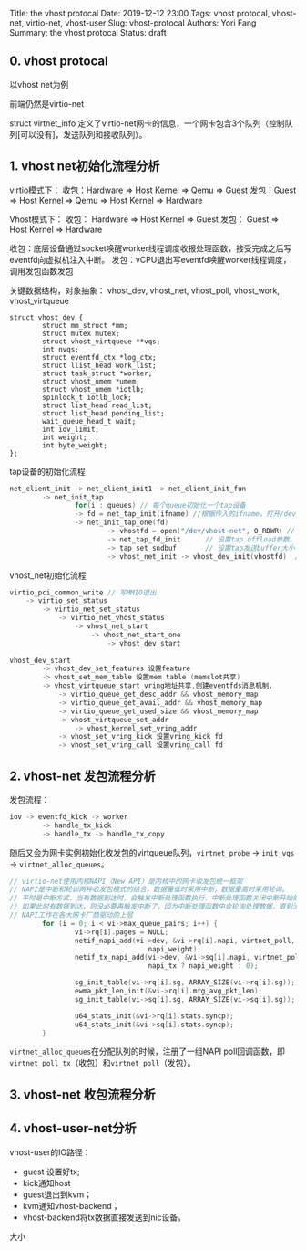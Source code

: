 Title: the vhost protocal
Date: 2019-12-12 23:00
Tags: vhost protocal, vhost-net, virtio-net, vhost-user
Slug: vhost-protocal
Authors: Yori Fang
Summary: the vhost protocal
Status: draft

## 0. vhost protocal

以vhost net为例

前端仍然是virtio-net

struct virtnet_info 定义了virtio-net网卡的信息，一个网卡包含3个队列（控制队列[可以没有]，发送队列和接收队列）。

## 1. vhost net初始化流程分析

virtio模式下：
收包：Hardware => Host Kernel => Qemu => Guest
发包：Guest => Host Kernel => Qemu => Host Kernel => Hardware

Vhost模式下：
收包： Hardware => Host Kernel => Guest
发包： Guest => Host Kernel => Hardware

收包：底层设备通过socket唤醒worker线程调度收报处理函数，接受完成之后写eventfd向虚拟机注入中断。
发包：vCPU退出写eventfd唤醒worker线程调度，调用发包函数发包

关键数据结构，对象抽象： vhost_dev, vhost_net, vhost_poll, vhost_work, vhost_virtqueue

```
struct vhost_dev {
        struct mm_struct *mm;
        struct mutex mutex;
        struct vhost_virtqueue **vqs;
        int nvqs;
        struct eventfd_ctx *log_ctx;
        struct llist_head work_list;
        struct task_struct *worker;
        struct vhost_umem *umem;
        struct vhost_umem *iotlb;
        spinlock_t iotlb_lock;
        struct list_head read_list;
        struct list_head pending_list;
        wait_queue_head_t wait;
        int iov_limit;
        int weight;
        int byte_weight;
}; 
```

tap设备的初始化流程

```c
net_client_init -> net_client_init1 -> net_client_init_fun 
        -> net_init_tap 
                for(i : queues) // 每个queue初始化一个tap设备 
                -> fd = net_tap_init(ifname) //根据传入的ifname，打开/dev/net/tup创建tap设备返回fd
                -> net_init_tap_one(fd)
                        -> vhostfd = open("/dev/vhost-net", O_RDWR) // 打开vhost-net获得驱动fd
                        -> net_tap_fd_init      // 设置tap offload参数，header信息等
                        -> tap_set_sndbuf       // 设置tap发送buffer大小
                        -> vhost_net_init -> vhost_dev_init(vhostfd)  // 重点分析

```

vhost_net初始化流程
```c
virtio_pci_common_write // 写MMIO退出
    -> virtio_set_status 
        -> virtio_net_set_status
            -> virtio_net_vhost_status
                -> vhost_net_start
                    -> vhost_net_start_one
                        -> vhost_dev_start
                        
vhost_dev_start
        -> vhost_dev_set_features 设置feature
        -> vhost_set_mem_table 设置mem table (memslot共享)
        -> vhost_virtqueue_start vring地址共享,创建eventfds消息机制，
            -> virtio_queue_get_desc_addr && vhost_memory_map
            -> virtio_queue_get_avail_addr && vhost_memory_map
            -> virtio_queue_get_used_size && vhost_memory_map
            -> vhost_virtqueue_set_addr
                -> vhost_kernel_set_vring_addr
            -> vhost_set_vring_kick 设置vring_kick fd
            -> vhost_set_vring_call 设置vring_call fd
```

## 2. vhost-net 发包流程分析
发包流程：
```c
iov -> eventfd_kick -> worker 
        -> handle_tx_kick 
        -> handle_tx -> handle_tx_copy
```

随后又会为网卡实例初始化收发包的virtqueue队列，`virtnet_probe` -> `init_vqs` ->  `virtnet_alloc_queues`。

```c
// virtio-net使用内核NAPI（New API）是内核中的网卡收发包统一框架
// NAPI是中断和轮训两种收发包模式的结合，数据量低时采用中断，数据量高时采用轮询。
// 平时是中断方式，当有数据到达时，会触发中断处理函数执行，中断处理函数关闭中断开始处理。
// 如果此时有数据到达，则没必要再触发中断了，因为中断处理函数中会轮询处理数据，直到没有新数据时才打开中断。
// NAPI工作在各大网卡厂商驱动的上层
        for (i = 0; i < vi->max_queue_pairs; i++) {
                vi->rq[i].pages = NULL;
                netif_napi_add(vi->dev, &vi->rq[i].napi, virtnet_poll,
                                  napi_weight);
                netif_tx_napi_add(vi->dev, &vi->sq[i].napi, virtnet_poll_tx,
                                  napi_tx ? napi_weight : 0);

                sg_init_table(vi->rq[i].sg, ARRAY_SIZE(vi->rq[i].sg));
                ewma_pkt_len_init(&vi->rq[i].mrg_avg_pkt_len);
                sg_init_table(vi->sq[i].sg, ARRAY_SIZE(vi->sq[i].sg));

                u64_stats_init(&vi->rq[i].stats.syncp);
                u64_stats_init(&vi->sq[i].stats.syncp);
        }
```

`virtnet_alloc_queues`在分配队列的时候，注册了一组NAPI poll回调函数，即`virtnet_poll_tx`（收包）和`virtnet_poll`（发包）。

## 3. vhost-net 收包流程分析


## 4. vhost-user-net分析

vhost-user的IO路径：
* guest 设置好tx;
* kick通知host
* guest退出到kvm；
* kvm通知vhost-backend；
* vhost-backend将tx数据直接发送到nic设备。

大小
